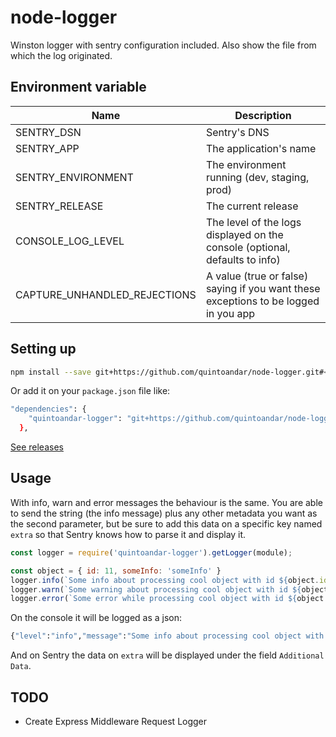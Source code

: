 # node-logger

Winston logger with sentry configuration included. Also show the file from which the log originated.

## Environment variable

|        Name          |                 Description                  |
| -------------------- | -------------------------------------------- |
| SENTRY_DSN           | Sentry's DNS                                 |
| SENTRY_APP           | The application's name                       |
| SENTRY_ENVIRONMENT   | The environment running (dev, staging, prod) |
| SENTRY_RELEASE       | The current release                          |
| CONSOLE_LOG_LEVEL    | The level of the logs displayed on the console (optional, defaults to info) |
| CAPTURE_UNHANDLED_REJECTIONS  | A value (true or false) saying if you want these exceptions to be logged in you app |

## Setting up

```sh
npm install --save git+https://github.com/quintoandar/node-logger.git#<latest-release-version>
```

Or add it on your `package.json` file like:

```sh
"dependencies": {
    "quintoandar-logger": "git+https://github.com/quintoandar/node-logger.git#<latest-release-version>",
  },
```

[See releases](https://github.com/quintoandar/node-logger/releases)

## Usage

With info, warn and error messages the behaviour is the same. You are able to send the string (the info message) plus any other metadata you want as the second parameter, but be sure to add this data on a specific key named `extra` so that Sentry knows how to parse it and display it.

```js
const logger = require('quintoandar-logger').getLogger(module);

const object = { id: 11, someInfo: 'someInfo' }
logger.info(`Some info about processing cool object with id ${object.id}`, { extra: { data: object } });
logger.warn(`Some warning about processing cool object with id ${object.id}`, { extra: { data: object } });
logger.error(`Some error while processing cool object with id ${object.id}`, { extra: { data: object } });
```

On the console it will be logged as a json:
```sh
{"level":"info","message":"Some info about processing cool object with id 10","extra_data":{"extra":{"data":{"id":"11","someInfo":"someInfo"}}},"logger_name":"path/to/my/file.js","timestamp":"2018-12-19T18:15:57.078Z"}
```

And on Sentry the data on `extra` will be displayed under the field `Additional Data`.

## TODO

- Create Express Middleware Request Logger

